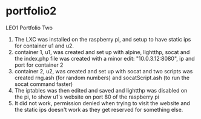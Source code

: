 # portfolio2
LEO1 Portfolio Two

1. The LXC was installed on the raspberry pi, and setup to have static ips for container u1 and u2.
2. container 1, u1, was created and set up with alpine, lightthp, socat and the index.php file was created with a minor edit: "10.0.3.12:8080", ip and port for container 2
3. container 2, u2, was created and set up with socat and two scripts was created rng.ash (for random numbers) and socatScript.ash (to run the socat command faster)
4. The iptables was then edited and saved and lightthp was disabled on the pi, to show u1's website on port 80 of the raspberry pi 
5. It did not work, permission denied when trying to visit the website and the static ips doesn't work as they get reserved for something else.

